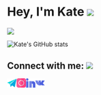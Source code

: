# Hey, I'm Kate <img src ="https://media.giphy.com/media/dyAnngHb30dDdiaW3x/giphy.gif" height="50"> 


<a href="https://github.com/katringht">
  <img align="center" src="https://github-readme-stats.anuraghazra1.vercel.app/api/top-langs/?username=katringht&layout=compact&theme=buefy" />
</a>


![Kate's GitHub stats](https://github-readme-stats.vercel.app/api?username=katringht&theme=buefy&show_icons=true&count_private=true&hide=issues)


## Connect with me: <img src ="https://media.giphy.com/media/Ovorh6b0MAawDFdMPN/giphy.gif" height="35"> 

[<img align="left" alt="Kate| Telegram" height="22px" src="./logo/telegram.png" />][telegram]
[<img align="left" alt="Kate | Instagram" height="22px" src="./logo/instagram.png" />][instagram]
[<img align="left" alt="kate| LinkedIn" height="22px" src="./logo/linkedin.png" />][linkedin]
[<img align="left" alt="kate| LinkedIn" height="22px" src="./logo/vk.png" />][vk]





[telegram]: https://t.me/katringht

[instagram]: https://instagram.com/katringht?igshid=19ru0uv0dr6sf

[linkedin]: https://www.linkedin.com/in/ekaterina-tarasova-5ba18b1b4/

[vk]: https://vk.com/katrin_tko


